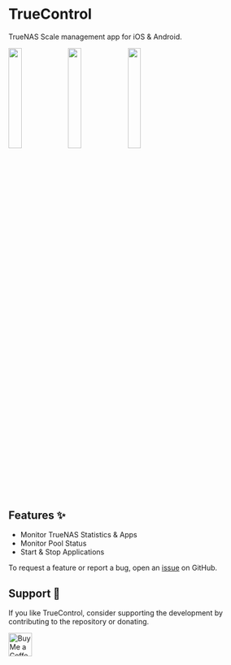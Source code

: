 # TrueControl
TrueNAS Scale management app for iOS & Android.

<img src="https://github.com/Michael-128/TrueControl/assets/116978510/9057813c-148e-4654-abd4-2205ec2817ac" width="22.5%">
<img src="https://github.com/Michael-128/TrueControl/assets/116978510/6f4bcf1a-9cfc-4d1c-8147-2eb70e973a84" width="22.5%">
<img src="https://github.com/Michael-128/TrueControl/assets/116978510/3f410803-882c-42a3-81fd-00997cf3dabc" width="22.5%">

## Features ✨
- Monitor TrueNAS Statistics & Apps
- Monitor Pool Status
- Start & Stop Applications

To request a feature or report a bug, open an [issue](https://github.com/Michael-128/TrueControl/issues) on GitHub.

## Support 🤝
If you like TrueControl, consider supporting the development by contributing to the repository or donating.

<a href='https://ko-fi.com/mikemichael225' target='_blank'><img height='35' style='border:0px;height:46px;' src='https://az743702.vo.msecnd.net/cdn/kofi3.png?v=0' border='0' alt='Buy Me a Coffee at ko-fi.com' />
